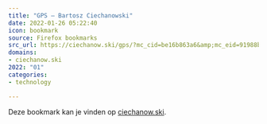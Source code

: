 ```yaml
---
title: "GPS – Bartosz Ciechanowski"
date: 2022-01-26 05:22:40
icon: bookmark
source: Firefox bookmarks
src_url: https://ciechanow.ski/gps/?mc_cid=be16b863a6&amp;mc_eid=91988bade5
domains:
- ciechanow.ski
2022: "01"
categories:
- technology

---
```

Deze bookmark kan je vinden op [ciechanow.ski](https://ciechanow.ski/gps/?mc_cid=be16b863a6&amp;mc_eid=91988bade5).
